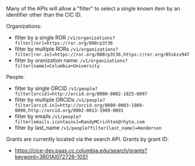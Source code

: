 
Many of the APIs will allow a "filter" to select a single known item by an identifier other than the CIC ID.

Organizations:
- filter by a single ROR
  `/v1/organizations?filter[ror]=https://ror.org/008rp3t36`
- filter by multiple RORs 
  `/v1/organizations?filter[ror.in]=https://ror.org/008rp3t36,https://ror.org/05skzv947`
- filter by oranization name:
  `/v1/organizations?filter[name]=Columbia+University`

People:
- filter by single ORCID
  `/v1/people?filter[orcid]=http://orcid.org/0000-0002-1825-0097`
- filter by multiple ORCIDs
  `/v1/people?filter[orcid.in]=http://orcid.org/0000-0003-1989-0090,http://orcid.org/0002-0013-1909-0091`
- filter by emails
  `/v1/people?filter[emails.icontains]=RandyMCrichton@rhyta.com`
- filter by last_name
  `/v1/people?filter[last_name]=Henderson`

Grants are currently located via the search API. Grants by grant ID:
- https://cice-dev.paas.cc.columbia.edu/search/grants?keyword=3R01AI072726-10S1
